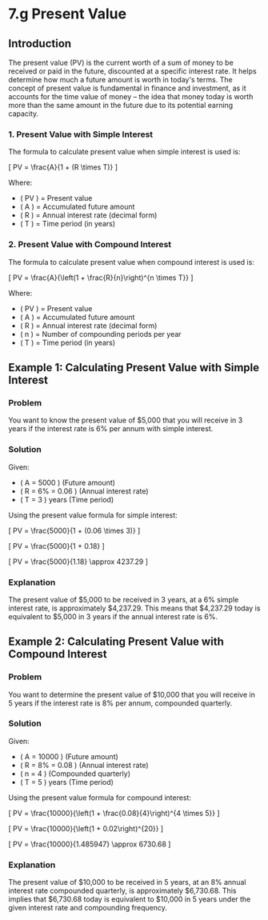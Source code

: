 # 7.g Present Value

## Introduction

The present value (PV) is the current worth of a sum of money to be received or paid in the future, discounted at a specific interest rate. It helps determine how much a future amount is worth in today's terms. The concept of present value is fundamental in finance and investment, as it accounts for the time value of money – the idea that money today is worth more than the same amount in the future due to its potential earning capacity.

### 1. Present Value with Simple Interest

The formula to calculate present value when simple interest is used is:

\[
PV = \frac{A}{1 + (R \times T)}
\]

Where:
- \( PV \) = Present value
- \( A \) = Accumulated future amount
- \( R \) = Annual interest rate (decimal form)
- \( T \) = Time period (in years)

### 2. Present Value with Compound Interest

The formula to calculate present value when compound interest is used is:

\[
PV = \frac{A}{\left(1 + \frac{R}{n}\right)^{n \times T}}
\]

Where:
- \( PV \) = Present value
- \( A \) = Accumulated future amount
- \( R \) = Annual interest rate (decimal form)
- \( n \) = Number of compounding periods per year
- \( T \) = Time period (in years)

## Example 1: Calculating Present Value with Simple Interest

### Problem
You want to know the present value of $5,000 that you will receive in 3 years if the interest rate is 6% per annum with simple interest.

### Solution
Given:
- \( A = 5000 \) (Future amount)
- \( R = 6\% = 0.06 \) (Annual interest rate)
- \( T = 3 \) years (Time period)

Using the present value formula for simple interest:

\[
PV = \frac{5000}{1 + (0.06 \times 3)}
\]

\[
PV = \frac{5000}{1 + 0.18}
\]

\[
PV = \frac{5000}{1.18} \approx 4237.29
\]

### Explanation
The present value of $5,000 to be received in 3 years, at a 6% simple interest rate, is approximately $4,237.29. This means that $4,237.29 today is equivalent to $5,000 in 3 years if the annual interest rate is 6%.

## Example 2: Calculating Present Value with Compound Interest

### Problem
You want to determine the present value of $10,000 that you will receive in 5 years if the interest rate is 8% per annum, compounded quarterly.

### Solution
Given:
- \( A = 10000 \) (Future amount)
- \( R = 8\% = 0.08 \) (Annual interest rate)
- \( n = 4 \) (Compounded quarterly)
- \( T = 5 \) years (Time period)

Using the present value formula for compound interest:

\[
PV = \frac{10000}{\left(1 + \frac{0.08}{4}\right)^{4 \times 5}}
\]

\[
PV = \frac{10000}{\left(1 + 0.02\right)^{20}}
\]

\[
PV = \frac{10000}{1.485947} \approx 6730.68
\]

### Explanation
The present value of $10,000 to be received in 5 years, at an 8% annual interest rate compounded quarterly, is approximately $6,730.68. This implies that $6,730.68 today is equivalent to $10,000 in 5 years under the given interest rate and compounding frequency.

